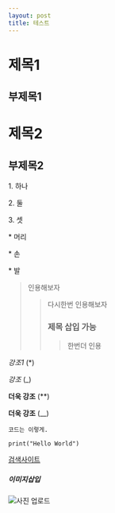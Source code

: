 ```yaml
---
layout: post
title: 테스트
---
```




# 제목1

## 부제목1

# 제목2

## 부제목2



1. 하나

2. 둘

3. 셋



* 머리

* 손

* 발



> 인용해보자
>
> > 다시한번 인용해보자
> >
> > ### 제목 삽입 가능
> >
> > > 한번더 인용



*강조1* (*)

_강조_ (_)

**더욱 강조** (**)

__더욱 강조__ (__)



```
코드는 이렇게.

print("Hello World")
```



[검색사이트](http://google.com)



##### 이미지삽입

![사진 업로드](http://worldradiomap.com/kr/seoul_img/namsan_09.jpg)




